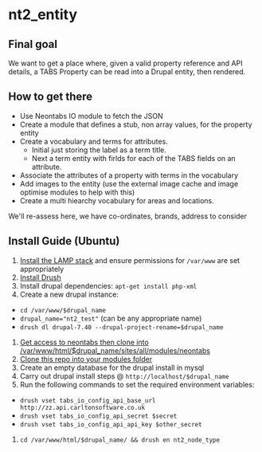 # nt2_entity

## Final goal

We want to get a place where, given a valid property reference and API details, a TABS Property can be read into a Drupal entity, then rendered.

## How to get there

  * Use Neontabs IO module to fetch the JSON
  * Create a module that defines a stub, non array values, for the property entity
  * Create a vocabulary and terms for attributes.
    * Initial just storing the label as a term title.
    * Next a term entity with firlds for each of the TABS fields on an attribute.
  * Associate the attributes of a property with terms in the vocabulary
  * Add images to the entity (use the external image cache and image optimise modules to help with this)
  * Create a multi hiearchy vocabulary for areas and locations.

We'll re-assess here, we have co-ordinates, brands, address to consider


## Install Guide (Ubuntu)
1. [Install the LAMP stack](https://help.ubuntu.com/community/ApacheMySQLPHP) and ensure permissions for `/var/www` are set appropriately
1. [Install Drush](http://docs.drush.org/en/master/install/)
1. Install drupal dependencies: ```apt-get install php-xml```
1. Create a new drupal instance:
  * ```cd /var/www/$drupal_name```
  * ```drupal_name="nt2_test"``` (can be any appropriate name)
  * ```drush dl drupal-7.40 --drupal-project-rename=$drupal_name```
1. [Get access to neontabs then clone into /var/www/html/$drupal_name/sites/all/modules/neontabs](https://bitbucket.org/neontabs/neontabs)
1. [Clone this repo into your modules folder](https://github.com/ob6160/nt2_entity)
1. Create an empty database for the drupal install in mysql
1. Carry out drupal install steps @ `http://localhost/$drupal_name`
1. Run the following commands to set the required environment variables:
  * ```drush vset tabs_io_config_api_base_url http://zz.api.carltonsoftware.co.uk```
  * ```drush vset tabs_io_config_api_secret $secret```
  * ```drush vset tabs_io_config_api_api_key $other_secret```
1. ```cd /var/www/html/$drupal_name/ && drush en nt2_node_type```
